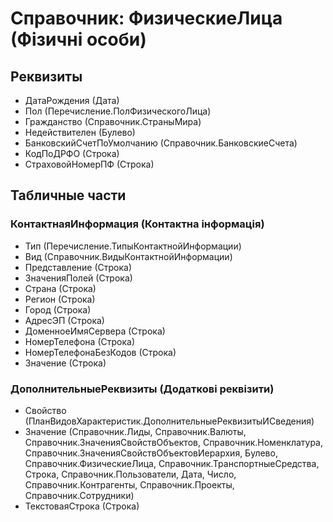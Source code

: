 ﻿# Справочник: ФизическиеЛица (Фізичні особи)

## Реквизиты

- ДатаРождения (Дата)
- Пол (Перечисление.ПолФизическогоЛица)
- Гражданство (Справочник.СтраныМира)
- Недействителен (Булево)
- БанковскийСчетПоУмолчанию (Справочник.БанковскиеСчета)
- КодПоДРФО (Строка)
- СтраховойНомерПФ (Строка)

## Табличные части

### КонтактнаяИнформация (Контактна інформація)

- Тип (Перечисление.ТипыКонтактнойИнформации)
- Вид (Справочник.ВидыКонтактнойИнформации)
- Представление (Строка)
- ЗначенияПолей (Строка)
- Страна (Строка)
- Регион (Строка)
- Город (Строка)
- АдресЭП (Строка)
- ДоменноеИмяСервера (Строка)
- НомерТелефона (Строка)
- НомерТелефонаБезКодов (Строка)
- Значение (Строка)

### ДополнительныеРеквизиты (Додаткові реквізити)

- Свойство (ПланВидовХарактеристик.ДополнительныеРеквизитыИСведения)
- Значение (Справочник.Лиды, Справочник.Валюты, Справочник.ЗначенияСвойствОбъектов, Справочник.Номенклатура, Справочник.ЗначенияСвойствОбъектовИерархия, Булево, Справочник.ФизическиеЛица, Справочник.ТранспортныеСредства, Строка, Справочник.Пользователи, Дата, Число, Справочник.Контрагенты, Справочник.Проекты, Справочник.Сотрудники)
- ТекстоваяСтрока (Строка)

